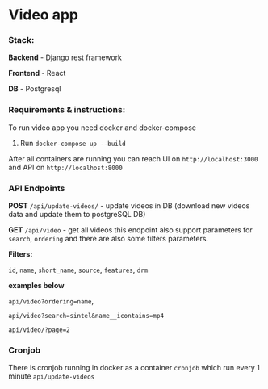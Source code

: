 # Video app

### Stack:
**Backend** - Django rest framework

**Frontend** - React

**DB** - Postgresql

### Requirements & instructions: 

To run video app you need docker and docker-compose

1. Run `docker-compose up --build`

After all containers are running you can reach UI on `http://localhost:3000` and API on `http://localhost:8000`

### API Endpoints

**POST**
`/api/update-videos/` - update videos in DB (download new videos data and update them to postgreSQL DB)


**GET**
`/api/video` - get all videos this endpoint also support parameters for `search`, `ordering` and there are also some filters parameters.

**Filters:**

`id`, `name`, `short_name`, `source`, `features`, `drm`


**examples below**

`api/video?ordering=name`,

`api/video?search=sintel&name__icontains=mp4`

`api/video/?page=2`



### Cronjob

There is cronjob running in docker as a container `cronjob` which run every 1 minute `api/update-videos`
